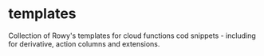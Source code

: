 # templates
Collection of Rowy's templates for cloud functions cod snippets - including for derivative, action columns and extensions.
